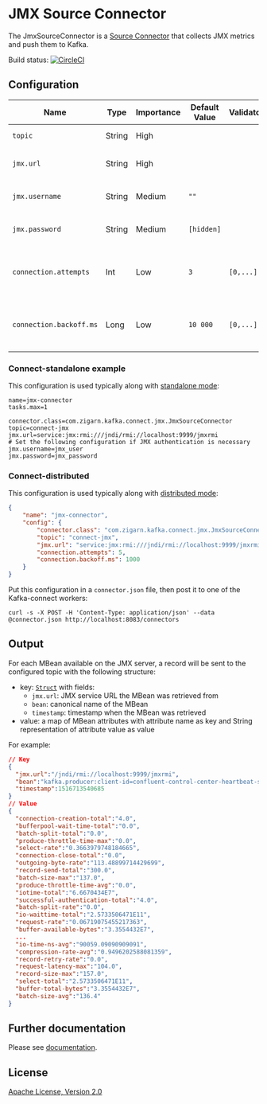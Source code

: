 # JMX Source Connector

The JmxSourceConnector is a [Source Connector](https://docs.confluent.io/current/connect/javadocs/index.html?org/apache/kafka/connect/source/SourceConnector.html) that collects JMX metrics and push them to Kafka.

Build status: [![CircleCI](https://circleci.com/gh/zigarn/kafka-connect-jmx.svg?style=svg)](https://circleci.com/gh/zigarn/kafka-connect-jmx)

## Configuration

| Name                    | Type   | Importance | Default Value | Validator | Documentation                                            |
| ----------------------- | ------ | ---------- | ------------- | --------- | ---------------------------------------------------------|
| `topic`                 | String | High       |               |           | The topic to publish data to                             |
| `jmx.url`               | String | High       |               |           | The JMX URL to fetch data from                           |
| `jmx.username`          | String | Medium     | `""`          |           | The username to connect to JMX                           |
| `jmx.password`          | String | Medium     | `[hidden]`    |           | The password to connect to JMX                           |
| `connection.attempts`   | Int    | Low        | `3`           | `[0,...]` | Maximum number of attempts to retrieve a JMX connection  |
| `connection.backoff.ms` | Long   | Low        | `10 000`      | `[0,...]` | Backoff time in milliseconds between connection attempts |


### Connect-standalone example

This configuration is used typically along with [standalone mode](https://docs.confluent.io/current/connect/concepts.html#standalone-workers):

```properties
name=jmx-connector
tasks.max=1

connector.class=com.zigarn.kafka.connect.jmx.JmxSourceConnector
topic=connect-jmx
jmx.url=service:jmx:rmi:///jndi/rmi://localhost:9999/jmxrmi
# Set the following configuration if JMX authentication is necessary
jmx.username=jmx_user
jmx.password=jmx_password
```

### Connect-distributed

This configuration is used typically along with [distributed mode](http://docs.confluent.io/current/connect/concepts.html#distributed-workers):

```json
{
    "name": "jmx-connector",
    "config": {
        "connector.class": "com.zigarn.kafka.connect.jmx.JmxSourceConnector",
        "topic": "connect-jmx",
        "jmx.url": "service:jmx:rmi:///jndi/rmi://localhost:9999/jmxrmi",
        "connection.attempts": 5,
        "connection.backoff.ms": 1000
    }
}
```

Put this configuration in a `connector.json` file, then post it to one of the Kafka-connect workers:

```shell
curl -s -X POST -H 'Content-Type: application/json' --data @connector.json http://localhost:8083/connectors
```

## Output

For each MBean available on the JMX server, a record will be sent to the configured topic with the following structure:

 - key: [`Struct`](https://docs.confluent.io/current/connect/javadocs/org/apache/kafka/connect/data/Struct.html) with fields:
   - `jmx.url`: JMX service URL the MBean was retrieved from
   - `bean`: canonical name of the MBean
   - `timestamp`: timestamp when the MBean was retrieved
 - value: a map of MBean attributes with attribute name as key and String representation of attribute value as value

For example:

```json
// Key
{
  "jmx.url":"/jndi/rmi://localhost:9999/jmxrmi",
  "bean":"kafka.producer:client-id=confluent-control-center-heartbeat-sender-1-producer,type=producer-metrics",
  "timestamp":1516713540685
}
// Value
{
  "connection-creation-total":"4.0",
  "bufferpool-wait-time-total":"0.0",
  "batch-split-total":"0.0",
  "produce-throttle-time-max":"0.0",
  "select-rate":"0.3663979748184665",
  "connection-close-total":"0.0",
  "outgoing-byte-rate":"113.48899714429699",
  "record-send-total":"300.0",
  "batch-size-max":"137.0",
  "produce-throttle-time-avg":"0.0",
  "iotime-total":"6.6670434E7",
  "successful-authentication-total":"4.0",
  "batch-split-rate":"0.0",
  "io-waittime-total":"2.5733506471E11",
  "request-rate":"0.06719075455217363",
  "buffer-available-bytes":"3.3554432E7",
  ...
  "io-time-ns-avg":"90059.09090909091",
  "compression-rate-avg":"0.9496202588081359",
  "record-retry-rate":"0.0",
  "request-latency-max":"104.0",
  "record-size-max":"157.0",
  "select-total":"2.5733506471E11",
  "buffer-total-bytes":"3.3554432E7",
  "batch-size-avg":"136.4"
}
```

## Further documentation

Please see [documentation](docs).

## License

[Apache License, Version 2.0](http://www.apache.org/licenses/LICENSE-2.0.html)
